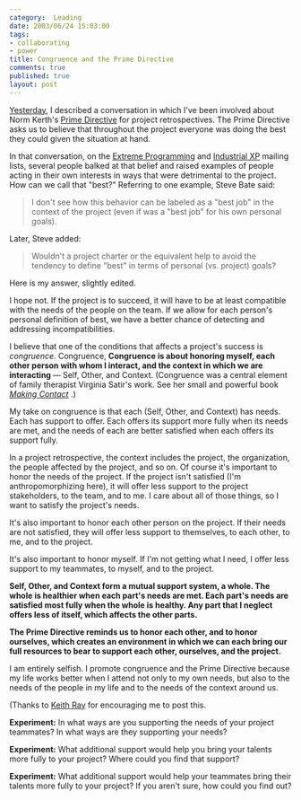 ```yaml
--- 
category:  Leading
date: 2003/06/24 15:03:00
tags: 
- collaborating
- power
title: Congruence and the Prime Directive
comments: true
published: true
layout: post
---
```


<p>
<a href="/2003/06/the_second_directive/">Yesterday</a>, I described a conversation in which I've been involved about Norm Kerth's <a href="http://www.retrospectives.com/pages/retroPrimeDirective.html">Prime Directive</a> for project retrospectives. The Prime Directive asks us to believe that throughout the project everyone was doing the best they could given the situation at hand. </p>
<p> In that conversation, on the <a href="http://groups.yahoo.com/group/extremeprogramming">Extreme Programming</a> and <a href="http://groups.yahoo.com/group/industrialxp">Industrial XP</a> mailing lists, several people balked at that belief and raised examples of people acting in their own interests in ways that were detrimental to the project. How can we call that "best?" Referring to one example, Steve Bate said: </p>
<blockquote>
<p> I don't see how this behavior can be labeled as a "best job" in the context of the project (even if was a "best job" for his own personal goals). </p>
</blockquote>
<p> Later, Steve added: </p>
<blockquote>
<p> Wouldn't a project charter or the equivalent help to avoid the tendency to define "best" in terms of personal (vs. project) goals? </p>
</blockquote>
<p> Here is my answer, slightly edited. </p>
<p> I hope not. If the project is to succeed, it will have to be at least compatible with the needs of the people on the team. If we allow for each person's personal definition of best, we have a better chance of detecting and addressing incompatibilities. </p>
<p> I believe that one of the conditions that affects a project's success is <em>congruence.</em> Congruence, <strong> Congruence is about honoring myself, each other person with whom I interact, and the context in which we are interacting </strong> — Self, Other, and Context. (Congruence was a central element of family therapist Virginia Satir's work. See her small and powerful book  <em>
<a href="http://www.amazon.com/exec/obidos/ASIN/0890871191/dalehemer-20">Making Contact</a>
</em>.) </p>
<p> My take on congruence is that each (Self, Other, and Context) has needs. Each has support to offer. Each offers its support more fully when its needs are met, and the needs of each are better satisfied when each offers its support fully. </p>
<p> In a project retrospective, the context includes the project, the organization, the people affected by the project, and so on. Of course it's important to honor the needs of the project. If the project isn't satisfied (I'm anthropomorphizing here), it will offer less support to the project stakeholders, to the team, and to me. I care about all of those things, so I want to satisfy the project's needs. </p>
<p> It's also important to honor each other person on the project. If their needs are not satisfied, they will offer less support to themselves, to each other, to me, and to the project. </p>
<p> It's also important to honor myself. If I'm not getting what I need, I offer less support to my teammates, to myself, and to the project. </p>
<p>
<strong> Self, Other, and Context form a mutual support system, a whole. The whole is healthier when each part's needs are met. Each part's needs are satisfied most fully when the whole is healthy. Any part that I neglect offers less of itself, which affects the other parts. </strong>
</p>
<p>
<strong> The Prime Directive reminds us to honor each other, and to honor ourselves, which creates an environment in which we can each bring our full resources to bear to support each other, ourselves, and the project. </strong>
</p>
<p> I am entirely selfish. I promote congruence and the Prime Directive because my life works better when I attend not only to my own needs, but also to the needs of the people in my life and to the needs of the context around us. </p>
<p> (Thanks to <a href="http://homepage.mac.com/keithray/blog/">Keith Ray</a> for encouraging me to post this. </p>
<p>
<strong>Experiment:</strong> In what ways are you supporting the needs of your project teammates? In what ways are they supporting your needs? </p>
<p>
<strong>Experiment:</strong> What additional support would help you bring your talents more fully to your project? Where could you find that support? </p>
<p>
<strong>Experiment:</strong> What additional support would help your teammates bring their talents more fully to your project? If you aren't sure, how could you find out? </p>
